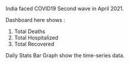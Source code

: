 India faced COVID19 Second wave in April 2021.

Dashboard here shows :
1. Total Deaths
2. Total Hospitalized
3. Total Recovered


Daily Stats Bar Graph show the time-series data.
